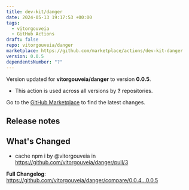 ```yaml
---
title: dev-kit/danger
date: 2024-05-13 19:17:53 +00:00
tags:
  - vitorgouveia
  - GitHub Actions
draft: false
repo: vitorgouveia/danger
marketplace: https://github.com/marketplace/actions/dev-kit-danger
version: 0.0.5
dependentsNumber: "?"
---
```



Version updated for **vitorgouveia/danger** to version **0.0.5**.
- This action is used across all versions by **?** repositories.

Go to the [GitHub Marketplace](https://github.com/marketplace/actions/dev-kit-danger) to find the latest changes.

## Release notes

## What's Changed
* cache npm i by @vitorgouveia in https://github.com/vitorgouveia/danger/pull/3


**Full Changelog**: https://github.com/vitorgouveia/danger/compare/0.0.4...0.0.5
